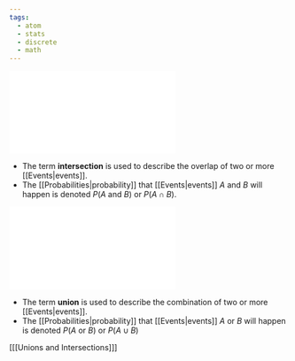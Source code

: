 ```yaml
---
tags:
  - atom
  - stats
  - discrete
  - math
---
```

![400|center](intersections.excalidraw.md)
- The term **intersection** is used to describe the overlap of two or more [[Events|events]].
- The [[Probabilities|probability]] that [[Events|events]] $A$ and $B$ will happen is denoted $P(A \text{ and } B)$ or $P(A \cap B)$.

![400|center](unions.excalidraw.md)
- The term **union** is used to describe the combination of two or more [[Events|events]].
- The [[Probabilities|probability]] that [[Events|events]] $A$ or $B$ will happen is denoted $P(A \text{ or } B)$ or $P(A \cup B)$

\[[[Unions and Intersections]]\]